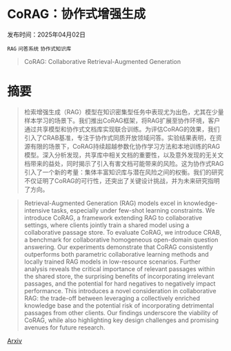 # CoRAG：协作式增强生成

发布时间：2025年04月02日

`RAG` `问答系统` `协作式知识库`

> CoRAG: Collaborative Retrieval-Augmented Generation

# 摘要

> 检索增强生成（RAG）模型在知识密集型任务中表现尤为出色，尤其在少量样本学习的场景下。我们推出CoRAG框架，将RAG扩展至协作环境，客户通过共享模型和协作式文档库实现联合训练。为评估CoRAG的效果，我们引入了CRAB基准，专注于协作式同质开放领域问答。实验结果表明，在资源有限的场景下，CoRAG持续超越参数化协作学习方法和本地训练的RAG模型。深入分析发现，共享库中相关文档的重要性，以及意外发现的无关文档带来的益处，同时揭示了引入有害文档可能带来的风险。这为协作式RAG引入了一个新的考量：集体丰富知识库与潜在风险之间的权衡。我们的研究不仅证明了CoRAG的可行性，还突出了关键设计挑战，并为未来研究指明了方向。

> Retrieval-Augmented Generation (RAG) models excel in knowledge-intensive tasks, especially under few-shot learning constraints. We introduce CoRAG, a framework extending RAG to collaborative settings, where clients jointly train a shared model using a collaborative passage store. To evaluate CoRAG, we introduce CRAB, a benchmark for collaborative homogeneous open-domain question answering. Our experiments demonstrate that CoRAG consistently outperforms both parametric collaborative learning methods and locally trained RAG models in low-resource scenarios. Further analysis reveals the critical importance of relevant passages within the shared store, the surprising benefits of incorporating irrelevant passages, and the potential for hard negatives to negatively impact performance. This introduces a novel consideration in collaborative RAG: the trade-off between leveraging a collectively enriched knowledge base and the potential risk of incorporating detrimental passages from other clients. Our findings underscore the viability of CoRAG, while also highlighting key design challenges and promising avenues for future research.

[Arxiv](https://arxiv.org/abs/2504.01883)